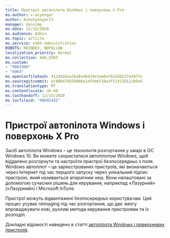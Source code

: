 ```yaml
---
title: Пристрої автопілота Windows і поверхонь X Pro
ms.author: v-aiyengar
author: AshaIyengar21
manager: dansimp
ms.date: 12/15/2020
ms.audience: Admin
ms.topic: article
ms.service: o365-administration
ROBOTS: NOINDEX, NOFOLLOW
localization_priority: Normal
ms.collection: Adm_O365
ms.custom:
- "9003909"
- "6964"
ms.openlocfilehash: 4124d16aa16a8a4bd24e3ae0af6a1d6237a497fe
ms.sourcegitcommit: ec88047d550006a1df4b6f10a3f513218113b9a5
ms.translationtype: MT
ms.contentlocale: uk-UA
ms.lasthandoff: 12/15/2020
ms.locfileid: "49692432"
---
```

# <a name="windows-autopilot-and-surface-x-pro-devices"></a>Пристрої автопілота Windows і поверхонь X Pro

Засіб автопілота Windows – це технологія розгортання у хмарі в ОС Windows 10. Ви можете скористатися автопілотом Windows, щоб віддалено розгорнути та настроїти пристрої безпосередньо з поля. Windows автопілот – це зареєстрованих пристроїв, які визначаються через Інтернет під час першого запуску через унікальний підпис пристрою, який називається апаратним хеш. Вони налаштовані за допомогою сучасних рішень для керування, наприклад «Лазурний» («Лазурний») і Microsoft InTune.

Пристрої можуть відвантажені безпосередньо користувачам. Цей процес усуває reimaging під час розгортання, що дає змогу впроваджувати нові, рухливі методи керування пристроями та їх розподіл.

Докладні відомості наведено в статті [автопілота Windows і поверхневих пристроїв](https://go.microsoft.com/fwlink/?linkid=2135712).
